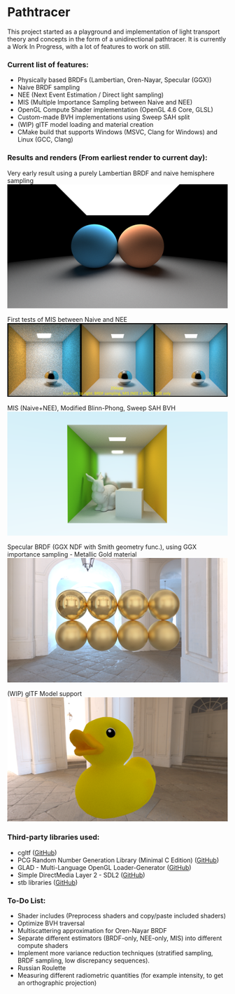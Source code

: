 # Pathtracer
This project started as a playground and implementation of light transport theory and concepts in the form of a unidirectional pathtracer. It is currently a Work In Progress, with a lot of features to work on still.

### Current list of features:
- Physically based BRDFs (Lambertian, Oren-Nayar, Specular (GGX))
- Naive BRDF sampling
- NEE (Next Event Estimation / Direct light sampling)
- MIS (Multiple Importance Sampling between Naive and NEE)
- OpenGL Compute Shader implementation (OpenGL 4.6 Core, GLSL)
- Custom-made BVH implementations using Sweep SAH split
- (WIP) glTF model loading and material creation
- CMake build that supports Windows (MSVC, Clang for Windows) and Linux (GCC, Clang)

### Results and renders (**From earliest render to current day**):
Very early result using a purely Lambertian BRDF and naive hemisphere sampling
![naive_lambertian](https://raw.githubusercontent.com/limepixl/pathtracer/main/renders/early_naive_lambertian.png)

First tests of MIS between Naive and NEE
![mis](https://raw.githubusercontent.com/limepixl/pathtracer/main/renders/early_mis.png)

MIS (Naive+NEE), Modified Blinn-Phong, Sweep SAH BVH
![bvh](https://raw.githubusercontent.com/limepixl/pathtracer/main/renders/mis_bvh_blinnphong_bunny.png)

Specular BRDF (GGX NDF with Smith geometry func.), using GGX importance sampling - Metallic Gold material
![specular](https://raw.githubusercontent.com/limepixl/pathtracer/main/renders/naive_specular_gold.png)

(WIP) glTF Model support
![gltf](https://raw.githubusercontent.com/limepixl/pathtracer/main/renders/gltf_support.png)

### Third-party libraries used:
- cgltf ([GitHub](https://github.com/jkuhlmann/cgltf))
- PCG Random Number Generation Library (Minimal C Edition) ([GitHub](https://github.com/imneme/pcg-c-basic))
- GLAD - Multi-Language OpenGL Loader-Generator ([GitHub](https://github.com/Dav1dde/glad))
- Simple DirectMedia Layer 2 - SDL2 ([GitHub](https://github.com/libsdl-org/SDL))
- stb libraries ([GitHub](https://github.com/nothings/stb))

### To-Do List:
- Shader includes (Preprocess shaders and copy/paste included shaders)
- Optimize BVH traversal
- Multiscattering approximation for Oren-Nayar BRDF
- Separate different estimators (BRDF-only, NEE-only, MIS) into different compute shaders
- Implement more variance reduction techniques (stratified sampling, BRDF sampling, low discrepancy sequences).
- Russian Roulette
- Measuring different radiometric quantities (for example intensity, to get an orthographic projection)
